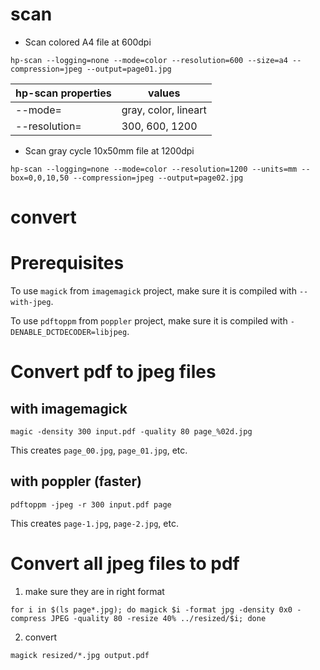 # scan

- Scan colored A4 file at 600dpi
```
hp-scan --logging=none --mode=color --resolution=600 --size=a4 --compression=jpeg --output=page01.jpg
```
| hp-scan properties | values               |
|--------------------|----------------------|
| --mode=            | gray, color, lineart |
| --resolution=<dpi> | 300, 600, 1200       |

- Scan gray cycle 10x50mm file at 1200dpi
```
hp-scan --logging=none --mode=color --resolution=1200 --units=mm --box=0,0,10,50 --compression=jpeg --output=page02.jpg
```

# convert

# Prerequisites

To use `magick` from `imagemagick` project, make sure it is compiled with `--with-jpeg`.

To use `pdftoppm` from `poppler` project, make sure it is compiled with `-DENABLE_DCTDECODER=libjpeg`.

# Convert pdf to jpeg files

## with imagemagick

```
magic -density 300 input.pdf -quality 80 page_%02d.jpg
```
This creates `page_00.jpg`, `page_01.jpg`, etc.

## with poppler (faster)

```
pdftoppm -jpeg -r 300 input.pdf page
```

This creates `page-1.jpg`, `page-2.jpg`, etc.

# Convert all jpeg files to pdf

1. make sure they are in right format
```
for i in $(ls page*.jpg); do magick $i -format jpg -density 0x0 -compress JPEG -quality 80 -resize 40% ../resized/$i; done
```

2. convert
```
magick resized/*.jpg output.pdf
```
